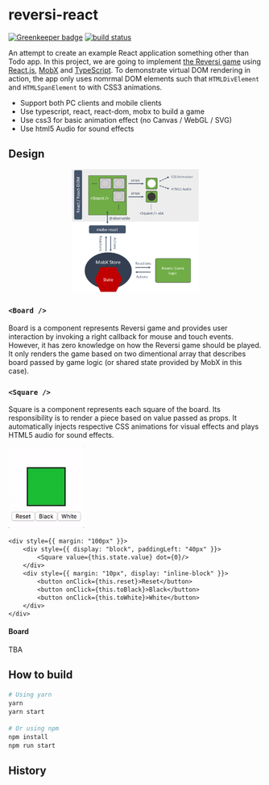# reversi-react

[![Greenkeeper badge](https://badges.greenkeeper.io/shuntksh/reversi-react.svg)](https://greenkeeper.io/)
[![build status](https://travis-ci.org/shuntksh/reversi-react.svg?branch=master)](https://travis-ci.org/shuntksh/reversi-react)

An attempt to create an example React application something other than Todo app. In this project, we are going to implement [the Reversi game](https://en.wikipedia.org/wiki/Reversi) using [React.js](https://facebook.github.io/react/), [MobX](https://mobx.js.org/) and [TypeScript](http://www.typescriptlang.org/). To demonstrate virtual DOM rendering in action, the app only uses nomrmal DOM elements such that `HTMLDivElement` and `HTMLSpanElement` to with CSS3 animations.

- Support both PC clients and mobile clients
- Use typescript, react, react-dom, mobx to build a game
- Use css3 for basic animation effect (no Canvas / WebGL / SVG)
- Use html5 Audio for sound effects

## Design

<p align="center">
  <img alt="Diagram" width="50%" src="https://github.com/shuntksh/reversi-react/blob/master/doc/component-diagram.png">
</p>

### `<Board />`

Board is a component represents Reversi game and provides user interaction by invoking a right callback for mouse and touch events. However, it has zero knowledge on how the Reversi game should be played. It only renders the game based on two dimentional array that describes board passed by game logic (or shared state provided by MobX in this case).

### `<Square />`

Square is a component represents each square of the board. Its responsibility is to render a piece based on value passed as props. It automatically injects respective CSS animations for visual effects and plays HTML5 audio for sound effects.

<p align="left">
  <img alt="Square" width="150px" src="https://github.com/shuntksh/reversi-react/blob/master/doc/square-demo.gif">
</p>

```tsx
<div style={{ margin: "100px" }}>
    <div style={{ display: "block", paddingLeft: "40px" }}>
        <Square value={this.state.value} dot={0}/>
    </div>
    <div style={{ margin: "10px", display: "inline-block" }}>
        <button onClick={this.reset}>Reset</button>
        <button onClick={this.toBlack}>Black</button>
        <button onClick={this.toWhite}>White</button>
    </div>
</div>
```

#### Board

TBA

## How to build

```bash
# Using yarn
yarn
yarn start

# Or using npm
npm install
npm run start
```

## History
